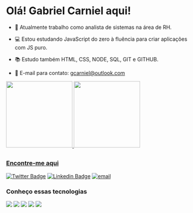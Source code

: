 # Olá! Gabriel Carniel aqui!

- 🏢 Atualmente trabalho como analista de sistemas na área de RH.

- 💻 Estou estudando JavaScript do zero à fluência para criar aplicações com JS puro.

- 📚 Estudo também HTML, CSS, NODE, SQL, GIT e GITHUB.

- 📧 E-mail para contato: gcarniel@outlook.com

<div style="title_color: red"> 
  <a href="https://github.com/gcarniel">
  <img height="180em" src="https://github-readme-stats.vercel.app/api?username=gcarniel&show_icons=true&theme=chartreuse-dark&include_all_commits=true&count_private=true"/>
  <img height="180em" src="https://github-readme-stats.vercel.app/api/top-langs/?username=gcarniel&layout=compact&langs_count=7&theme=chartreuse-dark"/>
</div>
  
  ##

  ### Encontre-me aqui
  [![Twitter Badge](https://img.shields.io/badge/-Twitter-1ca0f1?style=flat-square&labelColor=1ca0f1&logo=twitter&logoColor=white&link=https://twitter.com/GabrielCarniel)](https://twitter.com/GabrielCarniel)
[![Linkedin Badge](https://img.shields.io/badge/-LinkedIn-blue?style=flat-square&logo=Linkedin&logoColor=white&link=https://www.linkedin.com/in/gabrielcarniel)](https://www.linkedin.com/in/gabriel-carniel-1545b929/)
[![email](https://img.shields.io/badge/E--mail-Outlook-blue)](mailto:gcarniel@outlook.com)

  
  ### Conheço essas tecnologias
  ![](https://img.shields.io/badge/JavaScript-F7DF1E?style=for-the-badge&logo=javascript&logoColor=black)
  ![](https://img.shields.io/badge/HTML5-E34F26?style=for-the-badge&logo=html5&logoColor=white)
  ![](https://img.shields.io/badge/CSS3-1572B6?style=for-the-badge&logo=css3&logoColor=white)
  ![](https://img.shields.io/badge/Netlify-00C7B7?style=for-the-badge&logo=netlify&logoColor=white)
  ![](https://img.shields.io/badge/MySQL-00000F?style=for-the-badge&logo=mysql&logoColor=white)

<!--
**gcarniel/gcarniel** is a ✨ _special_ ✨ repository because its `README.md` (this file) appears on your GitHub profile.

Here are some ideas to get you started:

- 🔭 I’m currently working on ...
- 🌱 I’m currently learning ...
- 👯 I’m looking to collaborate on ...
- 🤔 I’m looking for help with ...
- 💬 Ask me about ...
- 📫 How to reach me: ...
- 😄 Pronouns: ...
- ⚡ Fun fact: ...

<div style="display: inline_block" ><br>
  <img align="center" alt="gc-Js" height="30" width="40" src="https://raw.githubusercontent.com/devicons/devicon/master/icons/javascript/javascript-plain.svg">
  <img align="center" alt="gc-React" height="30" width="40" src="https://raw.githubusercontent.com/devicons/devicon/master/icons/react/react-original.svg">
  <img align="center" alt="gc-HTML" height="30" width="40" src="https://raw.githubusercontent.com/devicons/devicon/master/icons/html5/html5-original.svg">
  <img align="center" alt="gc-CSS" height="30" width="40" src="https://raw.githubusercontent.com/devicons/devicon/master/icons/css3/css3-original.svg">
</div>
-->
